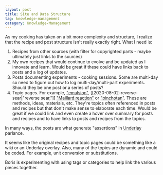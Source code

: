 ```yaml
---
layout: post
title: Site and Data Structure
tag: knowledge-management
category: Knowledge-Management
---
```

As my cooking has taken on a bit more complexity and structure, I realize that the recipe and post structure isn't really exactly right. What I need is:

1. Recipes from other sources (with filter for copyrighted parts - maybe ultimately just links to the sources)
2. My own recipes that would continue to evolve and be updated as I innovate and learn. Would be great if these could have links back to posts and a log of updates.
3. Posts documenting experiments - cooking sessions. Some are multi-day so need to figure out how to log multi-day/multi-part experiments. Should they be one post or a series of posts?
4. Topic pages. For example, ["emulsion"](https://en.wikipedia.org/wiki/Emulsion), [[2020-08-02-reverse-sear|"reverse sear,"]] ["Maillard reaction"](https://en.wikipedia.org/wiki/Maillard_reaction) or ["binchotan"](https://en.wikipedia.org/wiki/Binch%C5%8Dtan). These are methods, ideas, materials, etc. They're topics often referenced in posts and recipes but that don't make sense to elaborate each time. Would be great if we could link and even create a hover over summary for posts and recipes and to have links to posts and recipes from the topics.

In many ways, the posts are what generate "assertions" in [Underlay](https://www.underlay.org/) parlance.

It seems like the original recipes and topic pages could be something like a wiki or an Underlay overlay. Also, many of the topics are dynamic and could be coded. For example, unit conversion or substitutions.

Boris is experimenting with using tags or categories to help link the various pieces together.